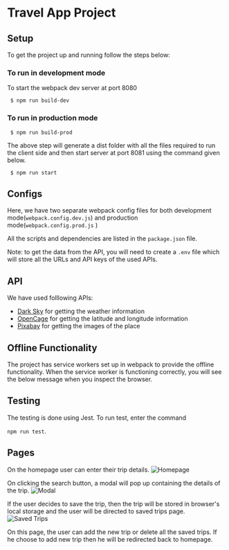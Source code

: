 # Travel App Project

## Setup

To get the project up and running follow the steps below:

### To run in development mode

To start the webpack dev server at port 8080

` $ npm run build-dev`

### To run in production mode

` $ npm run build-prod`

The above step will generate a dist folder with all the files required to run the client side and then start server at port 8081 using the command given below.

` $ npm run start`

## Configs

Here, we have two separate webpack config files for both development mode(`webpack.config.dev.js`) and production mode(`webpack.config.prod.js` )

All the scripts and dependencies are listed in the `package.json` file.

Note: to get the data from the API, you will need to create a `.env` file which will store all the URLs and API keys of the used APIs.


## API

We have used folllowing APIs:
- [Dark Sky](https://darksky.net/dev/docs) for getting the weather information
- [OpenCage](https://opencagedata.com/api) for getting the latitude and longitude information
- [Pixabay](https://pixabay.com/api/docs/) for getting the images of the place

## Offline Functionality

The project has service workers set up in webpack to provide the offline functionality. When the service worker is functioning correctly, you will see the below message when you inspect the browser.

## Testing

The testing is done using Jest. To run test, enter the command 

`npm run test`. 

## Pages

On the homepage user can enter their trip details.
![Homepage](https://github.com/harshitagupta30/travel-app/blob/master/src/client/media/Screen1.png)

On clicking the search button, a modal will pop up containing the details of the trip.
![Modal](https://github.com/harshitagupta30/travel-app/blob/master/src/client/media/Screen2.png)

If the user decides to save the trip, then the trip will be stored in browser's local storage and the user will be directed to saved trips page.
![Saved Trips](https://github.com/harshitagupta30/travel-app/blob/master/src/client/media/Screen3.png)

On this page, the user can add the new trip or delete all the saved trips. If he choose to add new trip then he will be redirected back to homepage.
